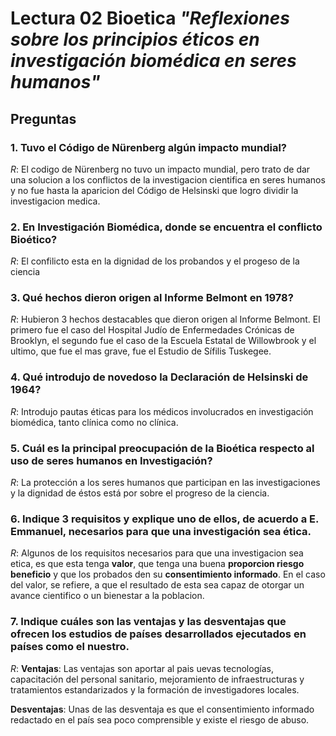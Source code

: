 # Lectura 02 Bioetica _"Reflexiones sobre los principios éticos en investigación biomédica en seres humanos"_

## Preguntas

### 1.	Tuvo el Código de Nürenberg algún impacto mundial? 
_R_: El codigo de Nürenberg no tuvo un impacto mundial, pero trato de dar una solucion a los conflictos de la investigacion cientifica en seres humanos y no fue hasta la aparicion del Código de Helsinski que logro dividir la investigacion medica.  
### 2.	En Investigación Biomédica, donde se encuentra el conflicto Bioético?
_R_: El confilicto esta en la dignidad de los probandos y el progeso de la ciencia 
### 3.	Qué hechos dieron origen al Informe Belmont en 1978?
_R_: Hubieron 3 hechos destacables que dieron origen al Informe Belmont. El primero fue el caso del Hospital Judío de Enfermedades Crónicas de Brooklyn, el segundo fue  el caso de la Escuela Estatal de Willowbrook y el ultimo, que fue el mas grave, fue el Estudio de Sífilis Tuskegee.  
### 4.	Qué introdujo de novedoso la Declaración de Helsinski de 1964?
_R_: Introdujo pautas éticas para los médicos involucrados en investigación biomédica, tanto clínica como no clínica.
### 5.	Cuál es la principal preocupación de la Bioética respecto al uso de seres humanos en Investigación?
_R_: La protección a los seres humanos que participan en las investigaciones y la dignidad de éstos está por sobre el progreso de la ciencia.
### 6.	Indique 3 requisitos y explique uno de ellos, de acuerdo a E. Emmanuel, necesarios para que una investigación sea ética.
_R_:  Algunos de los requisitos necesarios para que una investigacion sea etica, es que esta tenga __valor__, que tenga una buena __proporcion riesgo beneficio__ y que los probados den su __consentimiento informado__. En el caso del valor, se refiere, a que el resultado de esta sea capaz de otorgar un avance cientifico o un bienestar a la poblacion.  
### 7.	Indique cuáles son las ventajas y las desventajas que ofrecen los estudios de países desarrollados ejecutados en países como el nuestro.
_R_: __Ventajas__: Las ventajas son aportar al pais uevas tecnologías, capacitación del personal sanitario, mejoramiento de infraestructuras y tratamientos estandarizados y la formación de investigadores locales.
    
   __Desventajas__: Unas de las desventaja es que el consentimiento informado redactado en el país sea poco comprensible y existe el riesgo de abuso.
